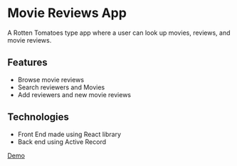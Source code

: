 # Movie Reviews App

A Rotten Tomatoes type app where a user can look up movies, reviews, and movie reviews.

## Features

* Browse movie reviews
* Search reviewers and Movies
* Add reviewers and new movie reviews

## Technologies

* Front End made using React library
* Back end using Active Record

[Demo](https://www.loom.com/share/3ca2e3b8261e467190a72b2ca28f4a46?sharedAppSource=personal_library)

